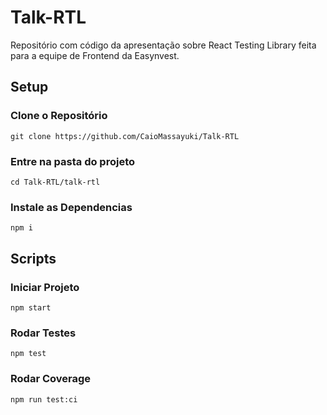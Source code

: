 # Talk-RTL
Repositório com código da apresentação sobre React Testing Library feita para a equipe de Frontend da Easynvest.

## Setup

### Clone o Repositório
```
git clone https://github.com/CaioMassayuki/Talk-RTL
```

### Entre na pasta do projeto
```
cd Talk-RTL/talk-rtl
```

### Instale as Dependencias
```
npm i
```

## Scripts

### Iniciar Projeto
```
npm start
```

### Rodar Testes
```
npm test
```

### Rodar Coverage
```
npm run test:ci
```

